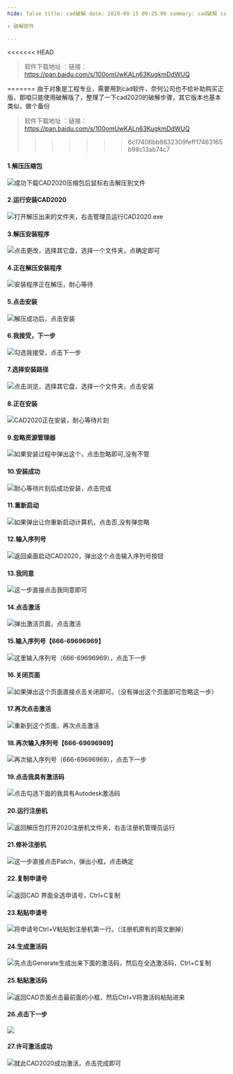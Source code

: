 ```yaml
---
hide: false title: cad破解 date: 2020-09-15 09:25:00 summary: cad破解 categories: 软件 tags:

- 破解软件

---
```

<<<<<<< HEAD
> 软件下载地址 ：链接：https://pan.baidu.com/s/100omUwKALn63KugkmDdWUQ

=======
由于对象是工程专业，需要用到cad软件，奈何公司也不给补助购买正版，那咱只能使用破解版了，整理了一下cad2020的破解步骤，其它版本也基本类似，做个备份
<!--more-->
> 软件下载地址 ：链接：https://pan.baidu.com/s/100omUwKALn63KugkmDdWUQ 
>>>>>>> 6c17406bb8832309feff17463165b98c13ab74c7
#### 1.解压压缩包

![成功下载CAD2020压缩包后鼠标右击解压到文件](https://img-blog.csdnimg.cn/79e8577a3fe54a16bb8720370fe9f543.png?x-oss-process=image/watermark,type_ZmFuZ3poZW5naGVpdGk,shadow_10,text_Q1NETiBA5ZGA77yB6IOW5q275oiR566X5LqG,size_14,color_FFFFFF,t_70,g_se,x_16)

#### 2.运行安装CAD2020

![打开解压出来的文件夹，右击管理员运行CAD2020.exe](https://img-blog.csdnimg.cn/e877504d59b84627b80b80b9b2024b44.png?x-oss-process=image/watermark,type_ZmFuZ3poZW5naGVpdGk,shadow_10,text_Q1NETiBA5ZGA77yB6IOW5q275oiR566X5LqG,size_14,color_FFFFFF,t_70,g_se,x_16)

#### 3.解压安装程序

![点击更改，选择其它盘，选择一个文件夹，点确定即可](https://img-blog.csdnimg.cn/09f5248ddc67425faea95798ad4e346f.png?x-oss-process=image/watermark,type_ZmFuZ3poZW5naGVpdGk,shadow_10,text_Q1NETiBA5ZGA77yB6IOW5q275oiR566X5LqG,size_14,color_FFFFFF,t_70,g_se,x_16)

#### 4.正在解压安装程序

![安装程序正在解压，耐心等待](https://img-blog.csdnimg.cn/46693ab24b7c474582bf3875b87bb126.png)

#### 5.点击安装

![解压成功后，点击安装](https://img-blog.csdnimg.cn/6562fce585cf4d19ad2e9fae1648c073.png?x-oss-process=image/watermark,type_ZmFuZ3poZW5naGVpdGk,shadow_10,text_Q1NETiBA5ZGA77yB6IOW5q275oiR566X5LqG,size_14,color_FFFFFF,t_70,g_se,x_16)

#### 6.我接受，下一步

![勾选我接受，点击下一步](https://img-blog.csdnimg.cn/9c17c205ac684936bfba0926b7616fd8.png?x-oss-process=image/watermark,type_ZmFuZ3poZW5naGVpdGk,shadow_10,text_Q1NETiBA5ZGA77yB6IOW5q275oiR566X5LqG,size_14,color_FFFFFF,t_70,g_se,x_16)

#### 7.选择安装路径

![点击浏览，选择其它盘，选择一个文件夹，点击安装](https://img-blog.csdnimg.cn/f0cc3f2f8ef8409c914e38b56866505b.png?x-oss-process=image/watermark,type_ZmFuZ3poZW5naGVpdGk,shadow_10,text_Q1NETiBA5ZGA77yB6IOW5q275oiR566X5LqG,size_14,color_FFFFFF,t_70,g_se,x_16)

#### 8.正在安装

![CAD2020正在安装，耐心等待片刻](https://img-blog.csdnimg.cn/077b470ec0e14e50b5697b3e603a22e3.png?x-oss-process=image/watermark,type_ZmFuZ3poZW5naGVpdGk,shadow_10,text_Q1NETiBA5ZGA77yB6IOW5q275oiR566X5LqG,size_14,color_FFFFFF,t_70,g_se,x_16)

#### 9.忽略资源管理器

![如果安装过程中弹出这个，点击忽略即可,没有不管](https://img-blog.csdnimg.cn/706223d6db2b4b169bfe4eac020bfbc6.png?x-oss-process=image/watermark,type_ZmFuZ3poZW5naGVpdGk,shadow_10,text_Q1NETiBA5ZGA77yB6IOW5q275oiR566X5LqG,size_14,color_FFFFFF,t_70,g_se,x_16)

#### 10.安装成功

![耐心等待片刻后成功安装，点击完成](https://img-blog.csdnimg.cn/ce3710d9f1e943cba77b3b2085f6fe1c.png?x-oss-process=image/watermark,type_ZmFuZ3poZW5naGVpdGk,shadow_10,text_Q1NETiBA5ZGA77yB6IOW5q275oiR566X5LqG,size_14,color_FFFFFF,t_70,g_se,x_16)

#### 11.重新启动

![如果弹出让你重新启动计算机，点击否,没有弹忽略](https://img-blog.csdnimg.cn/df2e92615fa24b0696d86fada960e728.png)

#### 12.输入序列号

![返回桌面启动CAD2020，弹出这个点击输入序列号按钮](https://img-blog.csdnimg.cn/9b251bf99f974fa7b8ca9189dcb1a291.png?x-oss-process=image/watermark,type_ZmFuZ3poZW5naGVpdGk,shadow_10,text_Q1NETiBA5ZGA77yB6IOW5q275oiR566X5LqG,size_14,color_FFFFFF,t_70,g_se,x_16)

#### 13.我同意

![这一步直接点击我同意即可](https://img-blog.csdnimg.cn/0d942a2025bb47daa5c3d645b2e4f571.png?x-oss-process=image/watermark,type_ZmFuZ3poZW5naGVpdGk,shadow_10,text_Q1NETiBA5ZGA77yB6IOW5q275oiR566X5LqG,size_14,color_FFFFFF,t_70,g_se,x_16)

#### 14.点击激活

![弹出激活页面，点击激活](https://img-blog.csdnimg.cn/9cb400e780c0425baf16dbe582735302.png?x-oss-process=image/watermark,type_ZmFuZ3poZW5naGVpdGk,shadow_10,text_Q1NETiBA5ZGA77yB6IOW5q275oiR566X5LqG,size_14,color_FFFFFF,t_70,g_se,x_16)

#### 15.输入序列号【666-69696969】

![这里输入序列号（666-69696969），点击下一步](https://img-blog.csdnimg.cn/aa94204b219544b2abeef9c23a2d7413.png?x-oss-process=image/watermark,type_ZmFuZ3poZW5naGVpdGk,shadow_10,text_Q1NETiBA5ZGA77yB6IOW5q275oiR566X5LqG,size_14,color_FFFFFF,t_70,g_se,x_16)

#### 16.关闭页面

![如果弹出这个页面直接点击关闭即可。（没有弹出这个页面即可忽略这一步）](https://img-blog.csdnimg.cn/662c37fb78684e9e9d8183a9e68b2436.png?x-oss-process=image/watermark,type_ZmFuZ3poZW5naGVpdGk,shadow_10,text_Q1NETiBA5ZGA77yB6IOW5q275oiR566X5LqG,size_14,color_FFFFFF,t_70,g_se,x_16)

#### 17.再次点击激活

![重新到这个页面，再次点击激活](https://img-blog.csdnimg.cn/f0c61e0842434fc7ab1a4dce15ce3ae3.png?x-oss-process=image/watermark,type_ZmFuZ3poZW5naGVpdGk,shadow_10,text_Q1NETiBA5ZGA77yB6IOW5q275oiR566X5LqG,size_14,color_FFFFFF,t_70,g_se,x_16)

#### 18.再次输入序列号【666-69696969】

![再次输入序列号（666-69696969），点击下一步](https://img-blog.csdnimg.cn/e056395062bb4d7bad75a4d84803b103.png?x-oss-process=image/watermark,type_ZmFuZ3poZW5naGVpdGk,shadow_10,text_Q1NETiBA5ZGA77yB6IOW5q275oiR566X5LqG,size_14,color_FFFFFF,t_70,g_se,x_16)

#### 19.点击我具有激活码

![点击勾选下面的我具有Autodesk激活码](https://img-blog.csdnimg.cn/8320615752af41dc867afd2e36a5f825.png?x-oss-process=image/watermark,type_ZmFuZ3poZW5naGVpdGk,shadow_10,text_Q1NETiBA5ZGA77yB6IOW5q275oiR566X5LqG,size_14,color_FFFFFF,t_70,g_se,x_16)

#### 20.运行注册机

![返回解压包打开2020注册机文件夹，右击注册机管理员运行](https://img-blog.csdnimg.cn/bc7634736c2741dc80e55bfa1232fd69.png?x-oss-process=image/watermark,type_ZmFuZ3poZW5naGVpdGk,shadow_10,text_Q1NETiBA5ZGA77yB6IOW5q275oiR566X5LqG,size_14,color_FFFFFF,t_70,g_se,x_16)

#### 21.修补注册机

![这一步直接点击Patch，弹出小框，点击确定](https://img-blog.csdnimg.cn/29f2ef1989834538973a35f2bcfb8749.png?x-oss-process=image/watermark,type_ZmFuZ3poZW5naGVpdGk,shadow_10,text_Q1NETiBA5ZGA77yB6IOW5q275oiR566X5LqG,size_14,color_FFFFFF,t_70,g_se,x_16)

#### 22.复制申请号

![返回CAD 界面全选申请号，Ctrl+C复制](https://img-blog.csdnimg.cn/0d9c2d596270498583ec65ebfc41b712.png?x-oss-process=image/watermark,type_ZmFuZ3poZW5naGVpdGk,shadow_10,text_Q1NETiBA5ZGA77yB6IOW5q275oiR566X5LqG,size_14,color_FFFFFF,t_70,g_se,x_16)

#### 23.粘贴申请号

![将申请号Ctrl+V粘贴到注册机第一行。（注册机原有的英文删掉）](https://img-blog.csdnimg.cn/f0d0f653f9de4a8db9378df47c077ef8.png?x-oss-process=image/watermark,type_ZmFuZ3poZW5naGVpdGk,shadow_10,text_Q1NETiBA5ZGA77yB6IOW5q275oiR566X5LqG,size_14,color_FFFFFF,t_70,g_se,x_16)

#### 24.生成激活码

![先点击Generate生成出来下面的激活码，然后在全选激活码，Ctrl+C复制](https://img-blog.csdnimg.cn/4506cc615af4478ebba2dbc83267dcc5.png?x-oss-process=image/watermark,type_ZmFuZ3poZW5naGVpdGk,shadow_10,text_Q1NETiBA5ZGA77yB6IOW5q275oiR566X5LqG,size_14,color_FFFFFF,t_70,g_se,x_16)

#### 25.粘贴激活码

![返回CAD页面点击最前面的小框，然后Ctrl+V将激活码粘贴进来](https://img-blog.csdnimg.cn/072b8cca9b3142eea7dceea59924296d.png?x-oss-process=image/watermark,type_ZmFuZ3poZW5naGVpdGk,shadow_10,text_Q1NETiBA5ZGA77yB6IOW5q275oiR566X5LqG,size_14,color_FFFFFF,t_70,g_se,x_16)

#### 26.点击下一步

![](https://img-blog.csdnimg.cn/1e5ab754db1d42cb8621f7453793c118.png?x-oss-process=image/watermark,type_ZmFuZ3poZW5naGVpdGk,shadow_10,text_Q1NETiBA5ZGA77yB6IOW5q275oiR566X5LqG,size_14,color_FFFFFF,t_70,g_se,x_16)

#### 27.许可激活成功

![就此CAD2020成功激活，点击完成即可](https://img-blog.csdnimg.cn/bd336ae2536a4f5cb88e7215b42bc9ed.png?x-oss-process=image/watermark,type_ZmFuZ3poZW5naGVpdGk,shadow_10,text_Q1NETiBA5ZGA77yB6IOW5q275oiR566X5LqG,size_14,color_FFFFFF,t_70,g_se,x_16)
